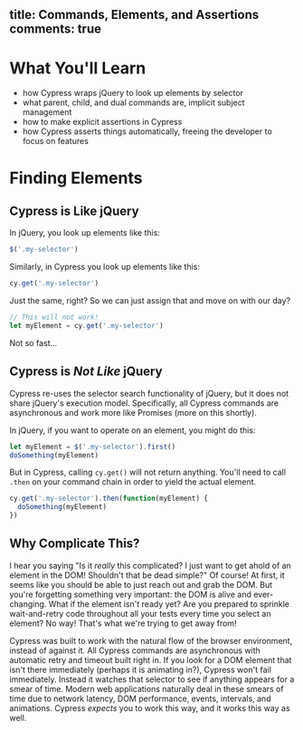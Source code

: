 title: Commands, Elements, and Assertions
comments: true
---

# What You'll Learn

- how Cypress wraps jQuery to look up elements by selector
- what parent, child, and dual commands are, implicit subject management
- how to make explicit assertions in Cypress
- how Cypress asserts things automatically, freeing the developer to focus on features

# Finding Elements

## Cypress is Like jQuery

In jQuery, you look up elements like this:

```js
$('.my-selector')
```

Similarly, in Cypress you look up elements like this:

```js
cy.get('.my-selector')
```

Just the same, right? So we can just assign that and move on with our day?

```js
// This will not work!
let myElement = cy.get('.my-selector')
```

Not so fast...

## Cypress is _Not Like_ jQuery

Cypress re-uses the selector search functionality of jQuery, but it does not share jQuery's execution model. Specifically, all Cypress commands are asynchronous and work more like Promises (more on this shortly).

In jQuery, if you want to operate on an element, you might do this:

```js
let myElement = $('.my-selector').first()
doSomething(myElement)
```

But in Cypress, calling `cy.get()` will not return anything. You'll need to call `.then` on your command chain in order to yield the actual element.

```js
cy.get('.my-selector').then(function(myElement) {
  doSomething(myElement)
})
```

## Why Complicate This?

I hear you saying "Is it _really_ this complicated? I just want to get ahold of an element in the DOM! Shouldn't that be dead simple?" Of course! At first, it seems like you should be able to just reach out and grab the DOM. But you're forgetting something very important: the DOM is alive and ever-changing. What if the element isn't ready yet? Are you prepared to sprinkle wait-and-retry code throughout all your tests every time you select an element? No way! That's what we're trying to get away from!

Cypress was built to work with the natural flow of the browser environment, instead of against it. All Cypress commands are asynchronous with automatic retry and timeout built right in. If you look for a DOM element that isn't there immediately (perhaps it is animating in?), Cypress won't fail immediately. Instead it watches that selector to see if anything appears for a smear of time. Modern web applications naturally deal in these smears of time due to network latency, DOM performance, events, intervals, and animations. Cypress _expects_ you to work this way, and it works this way as well.
